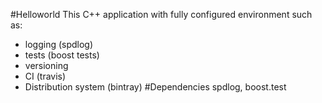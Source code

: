 #Helloworld
This C++ application with fully configured environment such as:
- logging (spdlog)
- tests (boost tests)
- versioning
- CI (travis)
- Distribution system (bintray)
#Dependencies
spdlog, boost.test

